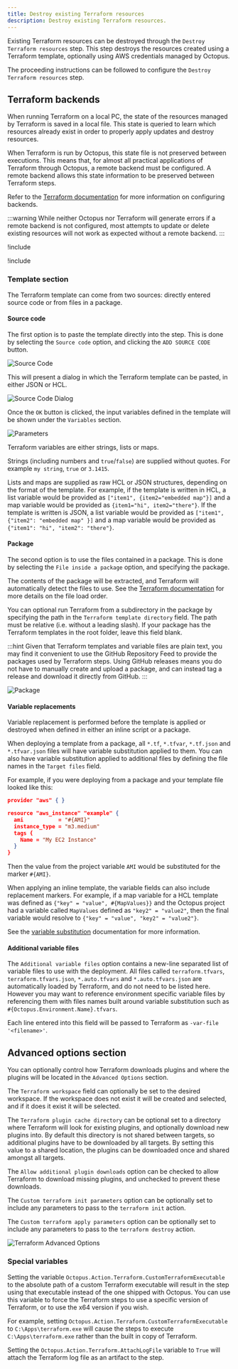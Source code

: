 ```yaml
---
title: Destroy existing Terraform resources
description: Destroy existing Terraform resources.
---
```


Existing Terraform resources can be destroyed through the `Destroy Terraform resources` step. This step destroys the resources created using a Terraform template, optionally using AWS credentials managed by Octopus.

The proceeding instructions can be followed to configure the `Destroy Terraform resources` step.

## Terraform backends

When running Terraform on a local PC, the state of the resources managed by Terraform is saved in a local file. This state is queried to learn which resources already exist in order to properly apply updates and destroy resources.

When Terraform is run by Octopus, this state file is not preserved between executions. This means that, for almost all practical applications of Terraform through Octopus, a remote backend must be configured. A remote backend allows this state information to be preserved between Terraform steps.

Refer to the [Terraform documentation](https://www.terraform.io/docs/backends/index.html) for more information on configuring backends.

:::warning
While neither Octopus nor Terraform will generate errors if a remote backend is not configured, most attempts to update or delete existing resources will not work as expected without a remote backend.
:::

!include <aws-account>

!include <azure-account>

### Template section

The Terraform template can come from two sources: directly entered source code or from files in a package.

#### Source code

The first option is to paste the template directly into the step. This is done by selecting the `Source code` option, and clicking the `ADD SOURCE CODE` button.

![Source Code](images/step-aws-sourcecode.png "width=500")

This will present a dialog in which the Terraform template can be pasted, in either JSON or HCL.

![Source Code Dialog](images/step-aws-code-dialog.png "width=500")

Once the `OK` button is clicked, the input variables defined in the template will be shown under the `Variables` section.

![Parameters](images/step-parameters.png "width=500")

Terraform variables are either strings, lists or maps.

Strings (including numbers and `true`/`false`) are supplied without quotes. For example `my string`, `true` or `3.1415`.

Lists and maps are supplied as raw HCL or JSON structures, depending on the format of the template. For example, if the template is written in HCL, a list variable would be provided as `["item1", {item2="embedded map"}]` and a map variable would be provided as `{item1="hi", item2="there"}`. If the template is written is JSON, a list variable would be provided as `["item1", {"item2": "embedded map" }]` and a map variable would be provided as `{"item1": "hi", "item2": "there"}`.

#### Package

The second option is to use the files contained in a package. This is done by selecting the `File inside a package` option, and specifying the package.

The contents of the package will be extracted, and Terraform will automatically detect the files to use. See the [Terraform documentation](https://www.terraform.io/docs/configuration/load.html) for more details on the file load order.

You can optional run Terraform from a subdirectory in the package by specifying the path in the `Terraform template directory` field. The path must be relative (i.e. without a leading slash). If your package has the Terraform templates in the root folder, leave this field blank.

:::hint
Given that Terraform templates and variable files are plain text, you may find it convenient to use the GitHub Repository Feed to provide the packages used by Terraform steps. Using GitHub releases means you do not have to manually create and upload a package, and can instead tag a release and download it directly from GitHub.
:::

![Package](images/step-aws-package.png "width=500")

#### Variable replacements

Variable replacement is performed before the template is applied or destroyed when defined in either an inline script or a package.

When deploying a template from a package, all `*.tf`, `*.tfvar`, `*.tf.json` and `*.tfvar.json` files will have variable substitution applied to them. You can also have variable substitution applied to additional files by defining the file names in the `Target files` field.

For example, if you were deploying from a package and your template file looked like this:

```json
provider "aws" { }

resource "aws_instance" "example" {
  ami           = "#{AMI}"
  instance_type = "m3.medium"
  tags {
    Name = "My EC2 Instance"
  }
}
```

Then the value from the project variable `AMI` would be substituted for the marker `#{AMI}`.

When applying an inline template, the variable fields can also include replacement markers. For example, if a map variable for a HCL template was defined as `{"key" = "value", #{MapValues}}` and the Octopus project had a variable called `MapValues` defined as `"key2" = "value2"`, then the final variable would resolve to `{"key" = "value", "key2" = "value2"}`.

See the [variable substitution](/docs/projects/variables/variable-substitutions.md) documentation for more information.

#### Additional variable files

The `Additional variable files` option contains a new-line separated list of variable files to use with the deployment. All files called `terraform.tfvars`, `terraform.tfvars.json`, `*.auto.tfvars` and `*.auto.tfvars.json` are automatically loaded by Terraform, and do not need to be listed here. However you may want to reference environment specific variable files by referencing them with files names built around variable substitution such as `#{Octopus.Environment.Name}.tfvars`.

Each line entered into this field will be passed to Terraform as `-var-file '<filename>'`.

## Advanced options section

You can optionally control how Terraform downloads plugins and where the plugins will be located in the `Advanced Options` section.

The `Terraform workspace` field can optionally be set to the desired workspace. If the workspace does not exist it will be created and selected, and if it does it exist it will be selected.

The `Terraform plugin cache directory` can be optional set to a directory where Terraform will look for existing plugins, and optionally download new plugins into. By default this directory is not shared between targets, so additional plugins have to be downloaded by all targets. By setting this value to a shared location, the plugins can be downloaded once and shared amongst all targets.

The `Allow additional plugin downloads` option can be checked to allow Terraform to download missing plugins, and unchecked to prevent these downloads.

The `Custom terraform init parameters` option can be optionally set to include any parameters to pass to the `terraform init` action.

The `Custom terraform apply parameters` option can be optionally set to include any parameters to pass to the `terraform destroy` action.

![Terraform Advanced Options](images/terraform-advanced.png "width=500")

### Special variables

Setting the variable `Octopus.Action.Terraform.CustomTerraformExecutable` to the absolute path of a custom Terraform executable will result in the step using that executable instead of the one shipped with Octopus. You can use this variable to force the Terraform steps to use a specific version of Terraform, or to use the x64 version if you wish.

For example, setting `Octopus.Action.Terraform.CustomTerraformExecutable` to `C:\Apps\terraform.exe` will cause the steps to execute `C:\Apps\terraform.exe` rather than the built in copy of Terraform.

Setting the `Octopus.Action.Terraform.AttachLogFile` variable to `True` will attach the Terraform log file as an artifact to the step.
